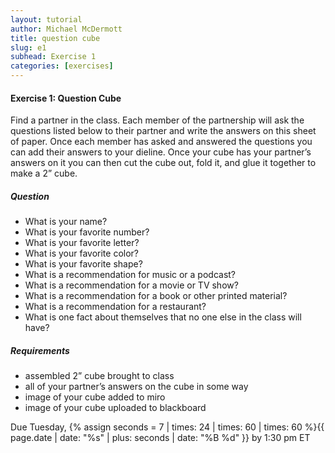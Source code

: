 ```yaml
---
layout: tutorial
author: Michael McDermott
title: question cube
slug: e1
subhead: Exercise 1
categories: [exercises]
---
```

#### Exercise 1: Question Cube
Find a partner in the class. Each member of the partnership will ask the questions listed below to their partner and write the answers on this sheet of paper. Once each member has asked and answered the questions you can add their answers to your dieline. Once your cube has your partner’s answers on it you can then cut the cube out, fold it, and glue it together to make a 2” cube.

##### Question
* What is your name?
* What is your favorite number?
* What is your favorite letter?
* What is your favorite color?
* What is your favorite shape?
* What is a recommendation for music or a podcast?
* What is a recommendation for a movie or TV show?
* What is a recommendation for a book or other printed material?
* What is a recommendation for a restaurant?
* What is one fact about themselves that no one else in the class will have?


##### Requirements
* assembled 2” cube brought to class
* all of your partner’s answers on the cube in some way
* image of your cube added to miro
* image of your cube uploaded to blackboard

<span class="due">Due Tuesday, {% assign seconds = 7 | times: 24 | times: 60 | times: 60 %}{{ page.date | date: "%s" | plus: seconds | date: "%B %d" }} by 1:30 pm ET</span>